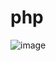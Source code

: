 # php

![image](https://github.com/Sary556/php/assets/141836031/37b6e6b5-65ec-4564-a952-947496b325f0)
